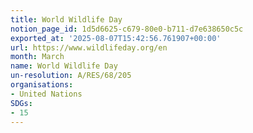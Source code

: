 ```yaml
---
title: World Wildlife Day
notion_page_id: 1d5d6625-c679-80e0-b711-d7e638650c5c
exported_at: '2025-08-07T15:42:56.761907+00:00'
url: https://www.wildlifeday.org/en
month: March
name: World Wildlife Day
un-resolution: A/RES/68/205
organisations:
- United Nations
SDGs:
- 15
---
```

